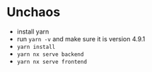 # Unchaos

- install yarn
- run `yarn -v` and make sure it is version 4.9.1
- `yarn install`
- `yarn nx serve backend`
- `yarn nx serve frontend`